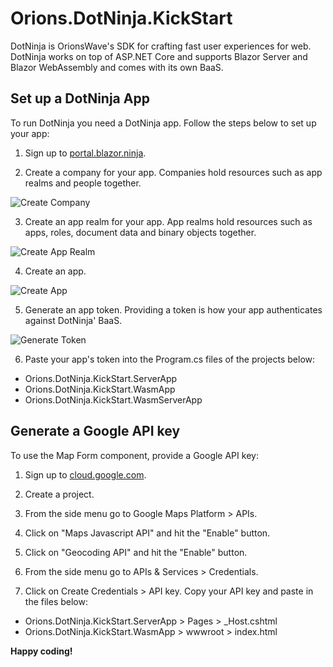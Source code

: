 # Orions.DotNinja.KickStart

DotNinja is OrionsWave's SDK for crafting fast user experiences for web. DotNinja works on top of ASP.NET Core and supports Blazor Server and Blazor WebAssembly and comes with its own BaaS.  

## Set up a DotNinja App

To run DotNinja you need a DotNinja app. Follow the steps below to set up your app:

1. Sign up to [portal.blazor.ninja](https://portal.blazor.ninja/Account/Signup). 

2. Create a company for your app.
Companies hold resources such as app realms and people together. 

![Create Company](https://portal.blazor.ninja/images/screenshots/create-company.png)

3. Create an app realm for your app.
App realms hold resources such as apps, roles, document data and binary objects together. 

![Create App Realm](https://portal.blazor.ninja/images/screenshots/create-app-realm.png)

4. Create an app. 

![Create App](https://portal.blazor.ninja/images/screenshots/create-app.png)

5. Generate an app token. 
Providing a token is how your app authenticates against DotNinja' BaaS.

![Generate Token](https://portal.blazor.ninja/images/screenshots/create-app-token.png)

6. Paste your app's token into the Program.cs files of the projects below:
  * Orions.DotNinja.KickStart.ServerApp
  * Orions.DotNinja.KickStart.WasmApp
  * Orions.DotNinja.KickStart.WasmServerApp

## Generate a Google API key

To use the Map Form component, provide a Google API key:

1. Sign up to [cloud.google.com](http://console.cloud.google.com).

2. Create a project. 

3. From the side menu go to Google Maps Platform > APIs. 

4. Click on "Maps Javascript API" and hit the "Enable" button.

5. Click on "Geocoding API" and hit the "Enable" button.

6. From the side menu go to APIs & Services > Credentials. 

7. Click on Create Credentials > API key. Copy your API key and paste in the files below:
* Orions.DotNinja.KickStart.ServerApp > Pages > _Host.cshtml
* Orions.DotNinja.KickStart.WasmApp > wwwroot > index.html

**Happy coding!** 
